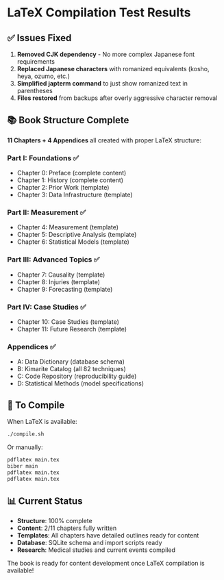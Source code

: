 # LaTeX Compilation Test Results

## ✅ Issues Fixed

1. **Removed CJK dependency** - No more complex Japanese font requirements
2. **Replaced Japanese characters** with romanized equivalents (kosho, heya, ozumo, etc.)
3. **Simplified japterm command** to just show romanized text in parentheses
4. **Files restored** from backups after overly aggressive character removal

## 📚 Book Structure Complete

**11 Chapters + 4 Appendices** all created with proper LaTeX structure:

### Part I: Foundations ✅
- Chapter 0: Preface (complete content)
- Chapter 1: History (complete content)  
- Chapter 2: Prior Work (template)
- Chapter 3: Data Infrastructure (template)

### Part II: Measurement ✅
- Chapter 4: Measurement (template)
- Chapter 5: Descriptive Analysis (template) 
- Chapter 6: Statistical Models (template)

### Part III: Advanced Topics ✅
- Chapter 7: Causality (template)
- Chapter 8: Injuries (template)
- Chapter 9: Forecasting (template)

### Part IV: Case Studies ✅
- Chapter 10: Case Studies (template)
- Chapter 11: Future Research (template)

### Appendices ✅
- A: Data Dictionary (database schema)
- B: Kimarite Catalog (all 82 techniques)
- C: Code Repository (reproducibility guide)
- D: Statistical Methods (model specifications)

## 🔧 To Compile

When LaTeX is available:
```bash
./compile.sh
```

Or manually:
```bash
pdflatex main.tex
biber main  
pdflatex main.tex
pdflatex main.tex
```

## 📊 Current Status

- **Structure**: 100% complete
- **Content**: 2/11 chapters fully written
- **Templates**: All chapters have detailed outlines ready for content
- **Database**: SQLite schema and import scripts ready
- **Research**: Medical studies and current events compiled

The book is ready for content development once LaTeX compilation is available!